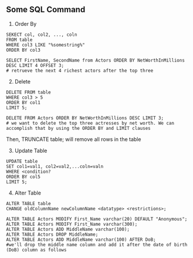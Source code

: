 ## Some SQL Command

1. Order By
```
SEKECT col, col2, ..., coln
FROM table
WHERE col3 LIKE "%somestring%"
ORDER BY col3
```
```
SELECT FirstName, SecondName from Actors ORDER BY NetWorthInMillions DESC LIMIT 4 OFFSET 3;
# retrueve the next 4 richest actors after the top three
```
2. Delete
```
DELETE FROM table
WHERE col3 > 5
ORDER BY col1
LIMIT 5;
```

```
DELETE FROM Actors ORDER BY NetWorthInMillions DESC LIMIT 3;
# we want to delete the top three actresses by net worth. We can accomplish that by using the ORDER BY and LIMIT clauses
```

Then, TRUNCATE table; will remove all rows in the table

3. Update Table
```
UPDATE table
SET col1=val1, col2=val2,...coln=valn
WHERE <condition?
ORDER BY col5
LIMIT 5;
```
4. Alter Table
```
ALTER TABLE table
CHANGE oldColumnName newColumnName <datatype> <restrictions>;
```

```
ALTER TABLE Actors MODIFY First_Name varchar(20) DEFAULT "Anonymous";
ALTER TABLE Actors MODIFY First_Name varchar(300);
ALTER TABLE Actors ADD MiddleName varchar(100);
ALTER TABLE Actors DROP MiddleName;
ALTER TABLE Actors ADD MiddleName varchar(100) AFTER DoB;
#we'll drop the middle name column and add it after the date of birth (DoB) column as follows
```
